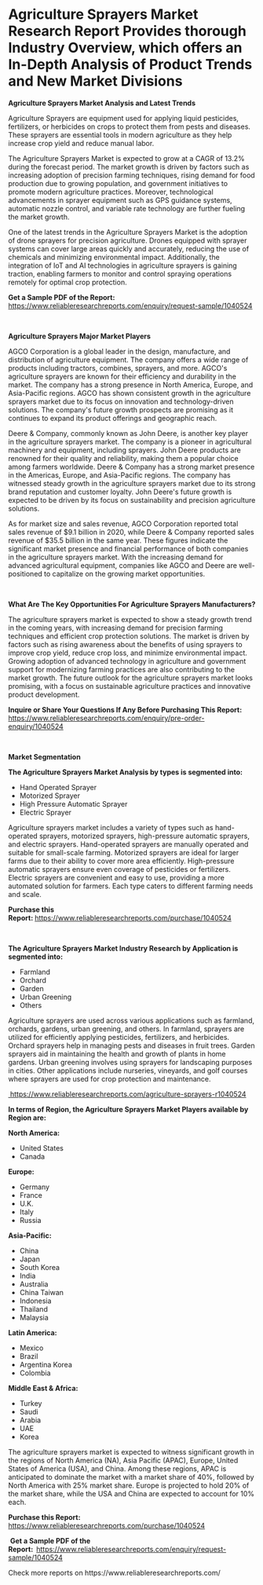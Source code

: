 <p><h1>Agriculture Sprayers Market Research Report Provides thorough Industry Overview, which offers an In-Depth Analysis of Product Trends and New Market Divisions</h1></p><p><strong>Agriculture Sprayers Market Analysis and Latest Trends</strong></p>
<p><p>Agriculture Sprayers are equipment used for applying liquid pesticides, fertilizers, or herbicides on crops to protect them from pests and diseases. These sprayers are essential tools in modern agriculture as they help increase crop yield and reduce manual labor.</p><p>The Agriculture Sprayers Market is expected to grow at a CAGR of 13.2% during the forecast period. The market growth is driven by factors such as increasing adoption of precision farming techniques, rising demand for food production due to growing population, and government initiatives to promote modern agriculture practices. Moreover, technological advancements in sprayer equipment such as GPS guidance systems, automatic nozzle control, and variable rate technology are further fueling the market growth.</p><p>One of the latest trends in the Agriculture Sprayers Market is the adoption of drone sprayers for precision agriculture. Drones equipped with sprayer systems can cover large areas quickly and accurately, reducing the use of chemicals and minimizing environmental impact. Additionally, the integration of IoT and AI technologies in agriculture sprayers is gaining traction, enabling farmers to monitor and control spraying operations remotely for optimal crop protection.</p></p>
<p><strong>Get a Sample PDF of the Report:&nbsp;</strong> <a href="https://www.reliableresearchreports.com/enquiry/request-sample/1040524">https://www.reliableresearchreports.com/enquiry/request-sample/1040524</a></p>
<p>&nbsp;</p>
<p><strong>Agriculture Sprayers Major Market Players</strong></p>
<p><p>AGCO Corporation is a global leader in the design, manufacture, and distribution of agriculture equipment. The company offers a wide range of products including tractors, combines, sprayers, and more. AGCO's agriculture sprayers are known for their efficiency and durability in the market. The company has a strong presence in North America, Europe, and Asia-Pacific regions. AGCO has shown consistent growth in the agriculture sprayers market due to its focus on innovation and technology-driven solutions. The company's future growth prospects are promising as it continues to expand its product offerings and geographic reach.</p><p>Deere & Company, commonly known as John Deere, is another key player in the agriculture sprayers market. The company is a pioneer in agricultural machinery and equipment, including sprayers. John Deere products are renowned for their quality and reliability, making them a popular choice among farmers worldwide. Deere & Company has a strong market presence in the Americas, Europe, and Asia-Pacific regions. The company has witnessed steady growth in the agriculture sprayers market due to its strong brand reputation and customer loyalty. John Deere's future growth is expected to be driven by its focus on sustainability and precision agriculture solutions.</p><p>As for market size and sales revenue, AGCO Corporation reported total sales revenue of $9.1 billion in 2020, while Deere & Company reported sales revenue of $35.5 billion in the same year. These figures indicate the significant market presence and financial performance of both companies in the agriculture sprayers market. With the increasing demand for advanced agricultural equipment, companies like AGCO and Deere are well-positioned to capitalize on the growing market opportunities.</p></p>
<p>&nbsp;</p>
<p><strong>What Are The Key Opportunities For Agriculture Sprayers Manufacturers?</strong></p>
<p><p>The agriculture sprayers market is expected to show a steady growth trend in the coming years, with increasing demand for precision farming techniques and efficient crop protection solutions. The market is driven by factors such as rising awareness about the benefits of using sprayers to improve crop yield, reduce crop loss, and minimize environmental impact. Growing adoption of advanced technology in agriculture and government support for modernizing farming practices are also contributing to the market growth. The future outlook for the agriculture sprayers market looks promising, with a focus on sustainable agriculture practices and innovative product development.</p></p>
<p><strong>Inquire or Share Your Questions If Any Before Purchasing This Report:</strong> <a href="https://www.reliableresearchreports.com/enquiry/pre-order-enquiry/1040524">https://www.reliableresearchreports.com/enquiry/pre-order-enquiry/1040524</a></p>
<p>&nbsp;</p>
<p><strong>Market Segmentation</strong></p>
<p><strong>The Agriculture Sprayers Market Analysis by types is segmented into:</strong></p>
<p><ul><li>Hand Operated Sprayer</li><li>Motorized Sprayer</li><li>High Pressure Automatic Sprayer</li><li>Electric Sprayer</li></ul></p>
<p><p>Agriculture sprayers market includes a variety of types such as hand-operated sprayers, motorized sprayers, high-pressure automatic sprayers, and electric sprayers. Hand-operated sprayers are manually operated and suitable for small-scale farming. Motorized sprayers are ideal for larger farms due to their ability to cover more area efficiently. High-pressure automatic sprayers ensure even coverage of pesticides or fertilizers. Electric sprayers are convenient and easy to use, providing a more automated solution for farmers. Each type caters to different farming needs and scale.</p></p>
<p><strong>Purchase this Report:&nbsp;</strong><a href="https://www.reliableresearchreports.com/purchase/1040524">https://www.reliableresearchreports.com/purchase/1040524</a></p>
<p>&nbsp;</p>
<p><strong>The Agriculture Sprayers Market Industry Research by Application is segmented into:</strong></p>
<p><ul><li>Farmland</li><li>Orchard</li><li>Garden</li><li>Urban Greening</li><li>Others</li></ul></p>
<p><p>Agriculture sprayers are used across various applications such as farmland, orchards, gardens, urban greening, and others. In farmland, sprayers are utilized for efficiently applying pesticides, fertilizers, and herbicides. Orchard sprayers help in managing pests and diseases in fruit trees. Garden sprayers aid in maintaining the health and growth of plants in home gardens. Urban greening involves using sprayers for landscaping purposes in cities. Other applications include nurseries, vineyards, and golf courses where sprayers are used for crop protection and maintenance.</p></p>
<p><a href="https://www.reliableresearchreports.com/agriculture-sprayers-r1040524">&nbsp;https://www.reliableresearchreports.com/agriculture-sprayers-r1040524</a></p>
<p><strong>In terms of Region, the Agriculture Sprayers Market Players available by Region are:</strong></p>
<p>
    <p> <strong> North America: </strong>
        <ul>
            <li>United States</li>
            <li>Canada</li>
        </ul>
        </p> 
    <p> <strong> Europe: </strong>
        <ul>
            <li>Germany</li>
            <li>France</li>
            <li>U.K.</li>
            <li>Italy</li>
            <li>Russia</li>
        </ul>
        </p> 
    <p> <strong> Asia-Pacific: </strong>
        <ul>
            <li>China</li>
            <li>Japan</li>
            <li>South Korea</li>
            <li>India</li>
            <li>Australia</li>
            <li>China Taiwan</li>
            <li>Indonesia</li>
            <li>Thailand</li>
            <li>Malaysia</li>
        </ul>
        </p> 
    <p> <strong> Latin America: </strong>
        <ul>
            <li>Mexico</li>
            <li>Brazil</li>
            <li>Argentina Korea</li>
            <li>Colombia</li>
        </ul>
        </p> 
    <p> <strong> Middle East & Africa: </strong>
        <ul>
            <li>Turkey</li>
            <li>Saudi</li>
            <li>Arabia</li>
            <li>UAE</li>
            <li>Korea</li>
        </ul>
    </p>
    </p>
<p><p>The agriculture sprayers market is expected to witness significant growth in the regions of North America (NA), Asia Pacific (APAC), Europe, United States of America (USA), and China. Among these regions, APAC is anticipated to dominate the market with a market share of 40%, followed by North America with 25% market share. Europe is projected to hold 20% of the market share, while the USA and China are expected to account for 10% each.</p></p>
<p><strong>Purchase this Report: </strong><a href="https://www.reliableresearchreports.com/purchase/1040524">https://www.reliableresearchreports.com/purchase/1040524</a></p>
<p>&nbsp;<strong>Get a Sample PDF of the Report:&nbsp;&nbsp;</strong><a href="https://www.reliableresearchreports.com/enquiry/request-sample/1040524">https://www.reliableresearchreports.com/enquiry/request-sample/1040524</a></p>
<p><strong></strong></p>
<p>Check more reports on https://www.reliableresearchreports.com/</p>